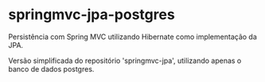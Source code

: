 # springmvc-jpa-postgres
Persistência com Spring MVC utilizando Hibernate como implementação da JPA.

Versão simplificada do repositório 'springmvc-jpa', utilizando apenas o banco de dados postgres.
